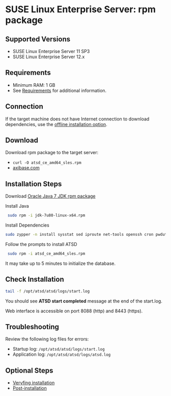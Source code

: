 # SUSE Linux Enterprise Server: rpm package

## Supported Versions

- SUSE Linux Enterprise Server 11 SP3
- SUSE Linux Enterprise Server 12.x

## Requirements

- Minimum RAM: 1 GB 
- See [Requirements](../administration/requirements.md "ATSD Requirements") for additional information.

## Connection

If the target machine does not have Internet connection to download
dependencies, use the [offline installation option](sles-offline.md).

## Download

Download rpm package to the target server:

* `curl -O atsd_ce_amd64_sles.rpm`
* [axibase.com](https://axibase.com/public/atsd_ce_rpm_sles_latest.htm)

## Installation Steps

Download [Oracle Java 7 JDK rpm package](http://www.oracle.com/technetwork/java/javase/downloads/jdk7-downloads-1880260.html)

Install Java

```sh
 sudo rpm -i jdk-7u80-linux-x64.rpm
```

Install Dependencies

```sh
sudo zypper -n install sysstat sed iproute net-tools openssh cron pwdutils
```

Follow the prompts to install ATSD

```sh
 sudo rpm -i atsd_ce_amd64_sles.rpm                                  
```

It may take up to 5 minutes to initialize the database.

## Check Installation

```sh
tail -f /opt/atsd/atsd/logs/start.log                                   
```

You should see **ATSD start completed** message at the end of the start.log.

Web interface is accessible on port 8088 (http) and 8443 (https).

## Troubleshooting

Review the following log files for errors:

* Startup log: `/opt/atsd/atsd/logs/start.log`
* Application log: `/opt/atsd/atsd/logs/atsd.log`

## Optional Steps

- [Veryfing installation](veryfing-installation.md)
- [Post-installation](post-installation.md)

